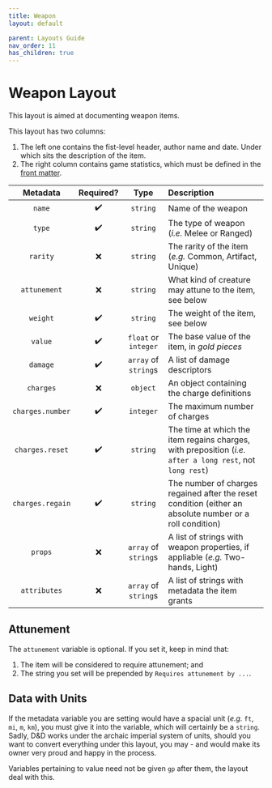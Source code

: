 ```yaml
---
title: Weapon
layout: default

parent: Layouts Guide
nav_order: 11
has_children: true
---
```


# Weapon Layout

This layout is aimed at documenting weapon items.

This layout has two columns:

1. The left one contains the fist-level header, author name and date. Under which sits the description of the item.
2. The right column contains game statistics, which must be defined in the [front matter].

| Metadata           | Required?          | Type                 | Description |
|:------------------:|:------------------:|:--------------------:|:------------|
| `name`             | :heavy_check_mark: | `string`             | Name of the weapon |
| `type`             | :heavy_check_mark: | `string`             | The type of weapon (*i.e.* Melee or Ranged) |
| `rarity`           | :x:                | `string`             | The rarity of the item (*e.g.* Common, Artifact, Unique) |
| `attunement`       | :x:                | `string`             | What kind of creature may attune to the item, see below |
| `weight`           | :heavy_check_mark: | `string`             | The weight of the item, see below |
| `value`            | :heavy_check_mark: | `float` or `integer` | The base value of the item, in *gold pieces* |
| `damage`           | :heavy_check_mark: | `array` of `string`s | A list of damage descriptors |
| `charges`          | :x:                | `object`             | An object containing the charge definitions |
| `charges.number`   | :heavy_check_mark: | `integer`            | The maximum number of charges |
| `charges.reset`    | :heavy_check_mark: | `string`             | The time at which the item regains charges, with preposition (*i.e.* `after a long rest`, not `long rest`) |
| `charges.regain`   | :heavy_check_mark: | `string`             | The number of charges regained after the reset condition (either an absolute number or a roll condition) |
| `props`            | :x:                | `array` of `string`s | A list of strings with weapon properties, if appliable (*e.g.* Two-hands, Light) |
| `attributes`       | :x:                | `array` of `string`s | A list of strings with metadata the item grants |

## Attunement

The `attunement` variable is optional. If you set it, keep in mind that:

1. The item will be considered to require attunement; and
2. The string you set will be prepended by `Requires attunement by ...`.

## Data with Units

If the metadata variable you are setting would have a spacial unit (*e.g.* `ft`, `mi`, `m`, `km`), you must give it into the variable, which will certainly be a `string`. Sadly, D&amp;D works under the archaic imperial system of units, should you want to convert everything under this layout, you may - and would make its owner very proud and happy in the process.

Variables pertaining to value need not be given `gp` after them, the layout deal with this.

[Jekyll]: https://jekyllrb.com/
[front matter]: https://jekyllrb.com/docs/front-matter/
[ISO 8601]: https://www.iso.org/iso-8601-date-and-time-format.html
[SRD]: http://www.d20srd.org/index.htm
